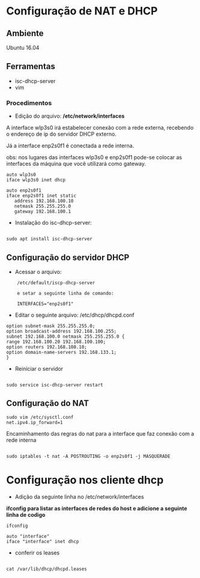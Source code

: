 # Configuração de NAT e DHCP

## Ambiente

Ubuntu 16.04

## Ferramentas

* isc-dhcp-server
* vim

### Procedimentos

* Edição do arquivo: <b>/etc/network/interfaces</b>

A interface wlp3s0 irá estabelecer conexão com a rede externa,
recebendo o endereço de ip do servidor DHCP externo.

Já a interface enp2s0f1 é conectada a rede interna.

obs: nos lugares das interfaces wlp3s0 e enp2s0f1 pode-se colocar as interfaces da máquina que você utilizará como gateway.

```
auto wlp3s0
iface wlp3s0 inet dhcp

auto enp2s0f1
iface enp2s0f1 inet static
   address 192.168.100.10 
   netmask 255.255.255.0
   gateway 192.168.100.1

```

* Instalação do isc-dhcp-server:

```

sudo apt install isc-dhcp-server

```

## Configuração do servidor DHCP
* Acessar o arquivo:

```
    /etc/default/iscp-dhcp-server

    e setar a seguinte linha de comando:

    INTERFACES="enp2s0f1"
```

* Editar o seguinte arquivo: /etc/dhcp/dhcpd.conf

```
option subnet-mask 255.255.255.0;
option broadcast-address 192.168.100.255;
subnet 192.168.100.0 netmask 255.255.255.0 {
range 192.168.100.20 192.168.100.100;
option routers 192.168.100.10;
option domain-name-servers 192.168.133.1;
}

```

* Reiniciar o servidor

```

sudo service isc-dhcp-server restart

```

## Configuração do NAT

```
sudo vim /etc/sysctl.conf
net.ipv4.ip_forward=1

```

Encaminhamento das regras do nat para a interface que faz conexão com a rede interna

```

sudo iptables -t nat -A POSTROUTING -o enp2s0f1 -j MASQUERADE

```

# Configuração nos cliente dhcp

* Adição da seguinte linha no /etc/network/interfaces

<b>ifconfig para listar as interfaces de redes do host e adicione a seguinte linha de codigo</b>

```
ifconfig 

auto "interface"
iface "interface" inet dhcp

```
* conferir os leases

```

cat /var/lib/dhcp/dhcpd.leases

```

